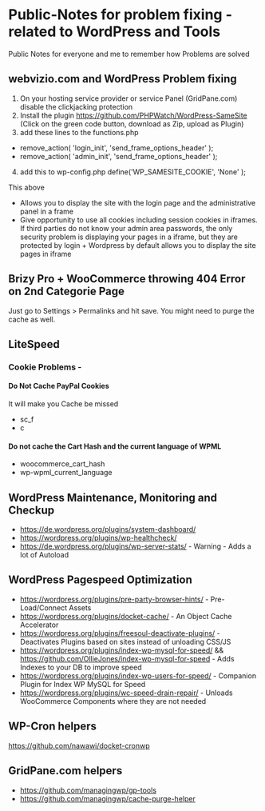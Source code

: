 # Public-Notes for problem fixing - related to WordPress and Tools
Public Notes for everyone and me to remember how Problems are solved

## webvizio.com and WordPress Problem fixing
1. On your hosting service provider or service Panel (GridPane.com) disable the clickjacking protection
2. Install the plugin https://github.com/PHPWatch/WordPress-SameSite
(Click on the green code button, download as Zip, upload as Plugin)
3. add these lines to the functions.php
  - remove_action( 'login_init', 'send_frame_options_header' );
  - remove_action( 'admin_init', 'send_frame_options_header' );
4. add this to wp-config.php
define('WP_SAMESITE_COOKIE', 'None' );

This above 
- Allows you to display the site with the login page and the administrative panel in a frame
- Give opportunity to use all cookies including session cookies in iframes.
If third parties do not know your admin area passwords, the only security problem is displaying your pages in a iframe, but they are protected by login + Wordpress by default allows you to display the site pages in iframe

## Brizy Pro + WooCommerce throwing 404 Error on 2nd Categorie Page
Just go to Settings > Permalinks and hit save. You might need to purge the cache as well.

## LiteSpeed 
### Cookie Problems - 
#### Do Not Cache PayPal Cookies
It will make you Cache be missed
- sc_f
- c

#### Do not cache the Cart Hash and the current language of WPML
- woocommerce_cart_hash
- wp-wpml_current_language

## WordPress Maintenance, Monitoring and Checkup
- https://de.wordpress.org/plugins/system-dashboard/
- https://wordpress.org/plugins/wp-healthcheck/
- https://de.wordpress.org/plugins/wp-server-stats/ - Warning - Adds a lot of Autoload

## WordPress Pagespeed Optimization
- https://wordpress.org/plugins/pre-party-browser-hints/ - Pre-Load/Connect Assets
- https://wordpress.org/plugins/docket-cache/ - An Object Cache Accelerator
- https://wordpress.org/plugins/freesoul-deactivate-plugins/ - Deactivates Plugins based on sites instead of unloading CSS/JS
- https://wordpress.org/plugins/index-wp-mysql-for-speed/ && https://github.com/OllieJones/index-wp-mysql-for-speed - Adds Indexes to your DB to improve speed
- https://wordpress.org/plugins/index-wp-users-for-speed/ - Companion Plugin for Index WP MySQL for Speed
- https://wordpress.org/plugins/wc-speed-drain-repair/ - Unloads WooCommerce Components where they are not needed

## WP-Cron helpers
https://github.com/nawawi/docket-cronwp

## GridPane.com helpers
- https://github.com/managingwp/gp-tools
- https://github.com/managingwp/cache-purge-helper

